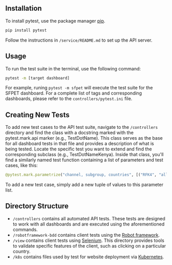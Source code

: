 ## Installation

To install pytest, use the package manager [pip](https://pip.pypa.io/en/stable/).

```bash
pip install pytest
```

Follow the instructions in ```/service/README.md``` to set up the API server.

## Usage
To run the test suite in the terminal, use the following command:
```bash
pytest -m [target dashboard]
```
For example, runing `pytest -m sfpet` will execute the test suite for the SFPET dashboard.
For a complete list of tags and corresponding dashboards, please refer to the `controllers/pytest.ini` file.

## Creating New Tests
To add new test cases to the API test suite, navigate to the `/controllers` directory and find the class with a docstring marked with the pytest.mark.api marker (e.g., TestDotName). This class serves as the base for all dashboard tests in that file and provides a description of what is being tested. Locate the specific test you want to extend and find the corresponding subclass (e.g., TestDotNameKenya). Inside that class, you'll find a similarly named test function containing a list of parameters and test cases, like this:

```python
@pytest.mark.parametrize("channel, subgroup, countries", [("RFK4", "all", ["Kenya"])])
```
To add a new test case, simply add a new tuple of values to this parameter list.


## Directory Structure
- `/controllers` contains all automated API tests. These tests are designed to work with all dashboards and are executed using the aforementioned commands.
- `/robotframework-bdd` contains client tests using the [Robot framework](https://robotframework.org/).
- `/view` contains client tests using [Selenium](https://pypi.org/project/selenium/). This directory provides tools to validate specific features of the client, such as clicking on a particular country.
- `/k8s` contains files used by test for website deployment via [Kubernetes](https://kubernetes.io/).

